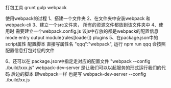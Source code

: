 打包工具  grunt gulp  webpack

使用webpack的过程
1、搭建一个文件夹 
2、在文件夹中安装webpack 和 webpack-cli
3、建立一个src文件夹， 所有的资源文件都放到该文件夹中
4、使用时  需要建立一个webpack.config.js
    该js中存放的都是webpack的配置信息  mode  entry   output   module(rules[loader])   plugins
5、在package.json中的script属性 配置脚本  直接写属性名  "qqq":"webpack",
    运行 npm  run  qqq  会按照配置信息打包对应的文件


6、还可以在 package.json中指定走对应的配置文件  "webpack --config ./build/xxx.js"
     webpack-dev-server  是让我们可以以起服务的形式运行我们的代码 后边的脚本  跟webpack一样
     也是写 webpack-dev-server  --config ./build/xx.js




                 